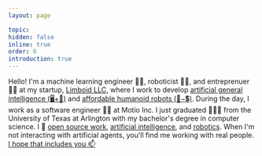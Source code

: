 ```yaml
---
layout: page

topic:
hidden: false
inline: true
order: 0
introduction: true
---
```


Hello! I'm a machine learning engineer 👨‍🔬, roboticist 👨‍🏭, and entreprenuer 👨‍💼 at my startup, [Limboid LLC](https://limboid.ai), where I work to develop [artificial general intelligence (🖥️+🧠)](https://jacobfv.github.io/blog/the-master-plan-part-1/) and [affordable humanoid robots (🤖−💲)](https://jacobfv.github.io/blog/the-master-plan-part-2/). During the day, I work as a software engineer 🧑‍💻 at Motio Inc. I just graduated 👨‍🎓🎉 from the University of Texas at Arlington with my bachelor's degree in computer science. I 💙 [open source work](https://github.com/JacobFV), [artificial intelligence](https://jacobfv.github.io/blog/category/ai/), and [robotics](https://jacobfvaldez.weebly.com/engineering.html). When I'm not interacting with artificial agents, you'll find me working with real people. [I hope that includes you 📫](https://jacobfv.github.io/bio#contact)
